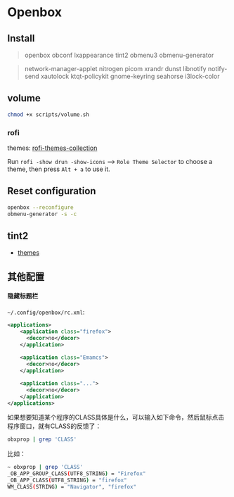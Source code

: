 # Openbox

## Install
> openbox obconf lxappearance tint2 obmenu3 obmenu-generator

> network-manager-applet nitrogen picom xrandr dunst libnotify notify-send xautolock ktqt-policykit gnome-keyring seahorse i3lock-color

## volume
```sh
chmod +x scripts/volume.sh
```
### rofi
themes: [rofi-themes-collection](https://github.com/newmanls/rofi-themes-collection)

Run `rofi -show drun -show-icons` --> `Role Theme Selector` to choose a theme, then press `Alt + a` to use it.

## Reset configuration
```sh
openbox --reconfigure
obmenu-generator -s -c
```
## tint2

- [themes](https://github.com/addy-dclxvi/tint2-theme-collections)

## 其他配置
#### 隐藏标题栏
`~/.config/openbox/rc.xml`:
```xml
<applications>
    <application class="firefox">
      <decor>no</decor>
    </application>
     
    <application class="Emamcs">
      <decor>no</decor>
    </application>

    <application class="...">
      <decor>no</decor>
    </application>
</applications>
```
如果想要知道某个程序的CLASS具体是什么，可以输入如下命令，然后鼠标点击程序窗口，就有CLASS的反馈了：

```sh
obxprop | grep 'CLASS'
```
比如：
```sh
~ obxprop | grep 'CLASS'
_OB_APP_GROUP_CLASS(UTF8_STRING) = "Firefox"
_OB_APP_CLASS(UTF8_STRING) = "firefox"
WM_CLASS(STRING) = "Navigator", "firefox"
```
